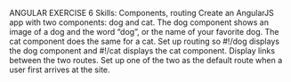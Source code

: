ANGULAR EXERCISE 6
Skills: Components, routing
Create an AngularJS app with two components: dog and cat. The dog component shows an image of a dog and the word “dog”, or the name of your favorite dog. The cat component does the same for a cat. Set up routing so #!/dog displays the dog component and #!/cat displays the cat component. Display links between the two routes. Set up one of the two as the default route when a user first arrives at the site.